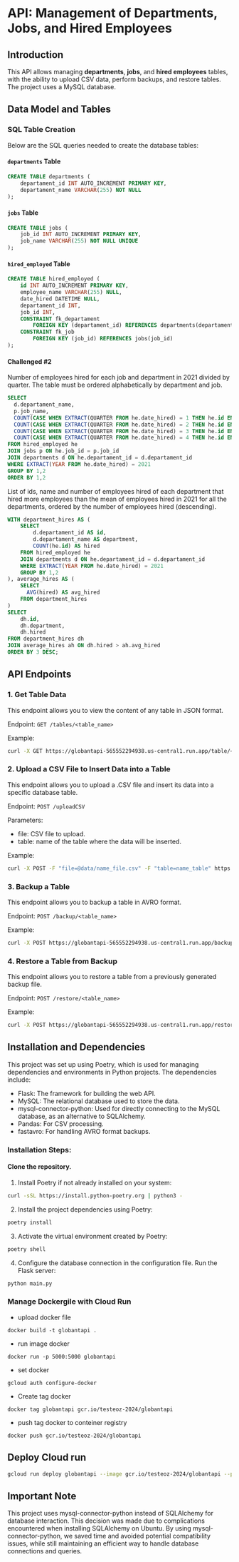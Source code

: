 # API: Management of Departments, Jobs, and Hired Employees

## Introduction
This API allows managing **departments**, **jobs**, and **hired employees** tables, with the ability to upload CSV data, perform backups, and restore tables. The project uses a MySQL database.

## Data Model and Tables
### SQL Table Creation
Below are the SQL queries needed to create the database tables:

#### `departments` Table
```sql
CREATE TABLE departments (
    departament_id INT AUTO_INCREMENT PRIMARY KEY,
    departament_name VARCHAR(255) NOT NULL
);
```

#### `jobs` Table
```sql
CREATE TABLE jobs (
    job_id INT AUTO_INCREMENT PRIMARY KEY,
    job_name VARCHAR(255) NOT NULL UNIQUE
);
```

#### `hired_employed` Table
```sql
CREATE TABLE hired_employed (
    id INT AUTO_INCREMENT PRIMARY KEY,
    employee_name VARCHAR(255) NULL,
    date_hired DATETIME NULL,
    departament_id INT,
    job_id INT,
    CONSTRAINT fk_departament
        FOREIGN KEY (departament_id) REFERENCES departments(departament_id),
    CONSTRAINT fk_job
        FOREIGN KEY (job_id) REFERENCES jobs(job_id)
);
```

#### Challenged #2
Number of employees hired for each job and department in 2021 divided by quarter. The
table must be ordered alphabetically by department and job.
```sql
SELECT 
  d.departament_name,
  p.job_name,
  COUNT(CASE WHEN EXTRACT(QUARTER FROM he.date_hired) = 1 THEN he.id END) AS Q1,
  COUNT(CASE WHEN EXTRACT(QUARTER FROM he.date_hired) = 2 THEN he.id END) AS Q2,
  COUNT(CASE WHEN EXTRACT(QUARTER FROM he.date_hired) = 3 THEN he.id END) AS Q3,
  COUNT(CASE WHEN EXTRACT(QUARTER FROM he.date_hired) = 4 THEN he.id END) AS Q4
FROM hired_employed he
JOIN jobs p ON he.job_id = p.job_id
JOIN departments d ON he.departament_id = d.departament_id
WHERE EXTRACT(YEAR FROM he.date_hired) = 2021
GROUP BY 1,2
ORDER BY 1,2
```

List of ids, name and number of employees hired of each department that hired more
employees than the mean of employees hired in 2021 for all the departments, ordered
by the number of employees hired (descending).
```sql
WITH department_hires AS (
    SELECT 
        d.departament_id AS id,
        d.departament_name AS department,
        COUNT(he.id) AS hired
    FROM hired_employed he
    JOIN departments d ON he.departament_id = d.departament_id
    WHERE EXTRACT(YEAR FROM he.date_hired) = 2021
    GROUP BY 1,2
), average_hires AS (
    SELECT 
      AVG(hired) AS avg_hired
    FROM department_hires
)
SELECT 
    dh.id,
    dh.department,
    dh.hired
FROM department_hires dh
JOIN average_hires ah ON dh.hired > ah.avg_hired
ORDER BY 3 DESC;

```

## API Endpoints
### 1. Get Table Data
This endpoint allows you to view the content of any table in JSON format.

Endpoint: `GET /tables/<table_name>`

Example:
```bash
curl -X GET https://globantapi-565552294938.us-central1.run.app/table/<table_name>
```


### 2. Upload a CSV File to Insert Data into a Table
This endpoint allows you to upload a .CSV file and insert its data into a specific database table.

Endpoint: `POST /uploadCSV`

Parameters:

- file: CSV file to upload.
- table: name of the table where the data will be inserted.

Example:

```bash
curl -X POST -F "file=@data/name_file.csv" -F "table=name_table" https://globantapi-565552294938.us-central1.run.app/uploadCSV
```


### 3. Backup a Table
This endpoint allows you to backup a table in AVRO format.

Endpoint: `POST /backup/<table_name>`

Example:

```bash
curl -X POST https://globantapi-565552294938.us-central1.run.app/backup/<table_name>
```

### 4. Restore a Table from Backup
This endpoint allows you to restore a table from a previously generated backup file.

Endpoint: `POST /restore/<table_name>`

Example:

```bash
curl -X POST https://globantapi-565552294938.us-central1.run.app/restore/<table_name>
```

## Installation and Dependencies
This project was set up using Poetry, which is used for managing dependencies and environments in Python projects. The dependencies include:

- Flask: The framework for building the web API.
- MySQL: The relational database used to store the data.
- mysql-connector-python: Used for directly connecting to the MySQL database, as an alternative to SQLAlchemy.
- Pandas: For CSV processing.
- fastavro: For handling AVRO format backups.

### Installation Steps:
#### Clone the repository.
1. Install Poetry if not already installed on your system:
```bash
curl -sSL https://install.python-poetry.org | python3 -
```

2. Install the project dependencies using Poetry:

```bash
poetry install
```

3. Activate the virtual environment created by Poetry:
```bash
poetry shell
```

4. Configure the database connection in the configuration file.
Run the Flask server:
```bash
python main.py
```

### Manage Dockergile with Cloud Run
- upload docker file
```docker
docker build -t globantapi .
```

- run image docker
```docker
docker run -p 5000:5000 globantapi
```

- set docker
```docker
gcloud auth configure-docker
```

- Create tag docker
```docker
docker tag globantapi gcr.io/testeoz-2024/globantapi
```

- push tag docker to conteiner registry
```docker
docker push gcr.io/testeoz-2024/globantapi
```

## Deploy Cloud run

```bash
gcloud run deploy globantapi --image gcr.io/testeoz-2024/globantapi --platform managed --region us-central1 --allow-unauthenticated
```

## Important Note
This project uses mysql-connector-python instead of SQLAlchemy for database interaction. This decision was made due to complications encountered when installing SQLAlchemy on Ubuntu. By using mysql-connector-python, we saved time and avoided potential compatibility issues, while still maintaining an efficient way to handle database connections and queries.


